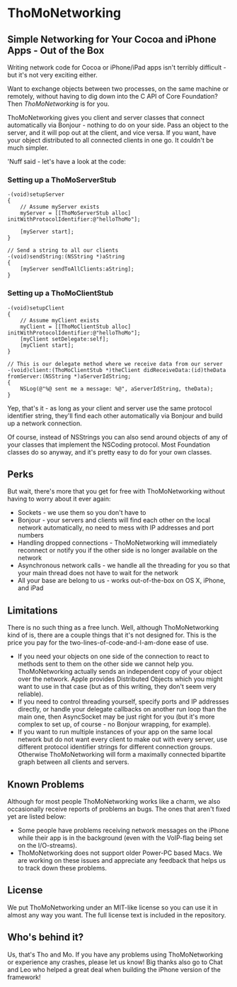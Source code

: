 # ThoMoNetworking

## Simple Networking for Your Cocoa and iPhone Apps - Out of the Box

Writing network code for Cocoa or iPhone/iPad apps isn't terribly difficult - but it's not very exciting either.

Want to exchange objects between two processes, on the same machine or remotely, without having to dig down into the C API of Core Foundation? Then *ThoMoNetworking* is for you.

ThoMoNetworking gives you client and server classes that connect automatically via Bonjour - nothing to do on your side. Pass an object to the server, and it will pop out at the client, and vice versa. If you want, have your object distributed to all connected clients in one go. It couldn't be much simpler.

'Nuff said - let's have a look at the code:


### Setting up a ThoMoServerStub
	-(void)setupServer
	{
		// Assume myServer exists
   		myServer = [[ThoMoServerStub alloc] initWithProtocolIdentifier:@"helloThoMo"];
 	
		[myServer start];
	}

	// Send a string to all our clients
	-(void)sendString:(NSString *)aString
	{
		[myServer sendToAllClients:aString];
	}


### Setting up a ThoMoClientStub
	-(void)setupClient
	{
		// Assume myClient exists
		myClient = [[ThoMoClientStub alloc] initWithProtocolIdentifier:@"helloThoMo"];
		[myClient setDelegate:self];
		[myClient start];
	}

	// This is our delegate method where we receive data from our server
	-(void)client:(ThoMoClientStub *)theClient didReceiveData:(id)theData fromServer:(NSString *)aServerIdString;
	{
		NSLog(@"%@ sent me a message: %@", aServerIdString, theData);
	}


Yep, that's it - as long as your client and server use the same protocol identifier string, they'll find each other automatically via Bonjour and build up a network connection.

Of course, instead of NSStrings you can also send around objects of any of your classes that implement the NSCoding protocol. Most Foundation classes do so anyway, and it's pretty easy to do for your own classes.


## Perks

But wait, there's more that you get for free with ThoMoNetworking without having to worry about it ever again:
- Sockets - we use them so you don't have to
- Bonjour - your servers and clients will find each other on the local network automatically, no need to mess with IP addresses and port numbers
- Handling dropped connections - ThoMoNetworking will immediately reconnect or notify you if the other side is no longer available on the network
- Asynchronous network calls - we handle all the threading for you so that your main thread does not have to wait for the network
- All your base are belong to us - works out-of-the-box on OS X, iPhone, and iPad


## Limitations

There is no such thing as a free lunch. Well, although ThoMoNetworking kind of is, there are a couple things that it's not designed for. This is the price you pay for the two-lines-of-code-and-I-am-done ease of use.
- If you need your objects on one side of the connection to react to methods sent to them on the other side we cannot help you. ThoMoNetworking actually sends an independent copy of your object over the network. Apple provides Distributed Objects which you might want to use in that case (but as of this writing, they don't seem very reliable).
- If you need to control threading yourself, specify ports and IP addresses directly, or handle your delegate callbacks on another run loop than the main one, then AsyncSocket may be just right for you (but it's more complex to set up, of course - no Bonjour wrapping, for example).
- If you want to run multiple instances of your app on the same local network but do not want every client to make out with every server, use different protocol identifier strings for different connection groups. Otherwise ThoMoNetworking will form a maximally connected bipartite graph between all clients and servers.


## Known Problems

Although for most people ThoMoNetworking works like a charm, we also occasionally receive reports of problems an bugs. The ones that aren't fixed yet are listed below:
- Some people have problems receiving network messages on the iPhone while their app is in the background (even with the VoIP-flag being set on the I/O-streams).
- ThoMoNetworking does not support older Power-PC based Macs.
We are working on these issues and appreciate any feedback that helps us to track down these problems.


## License

We put ThoMoNetworking under an MIT-like license so you can use it in almost any way you want. The full license text is included in the repository.


## Who's behind it?

Us, that's Tho and Mo. If you have any problems using ThoMoNetworking or experience any crashes, please let us know!
Big thanks also go to Chat and Leo who helped a great deal when building the iPhone version of the framework!
